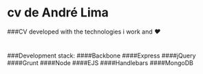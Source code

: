 # cv de André Lima
###CV developed with the technologies i work and *♥*
#
###Development stack:
####Backbone
####Express
####jQuery
####Grunt
####Node
####EJS
####Handlebars
####MongoDB
  
